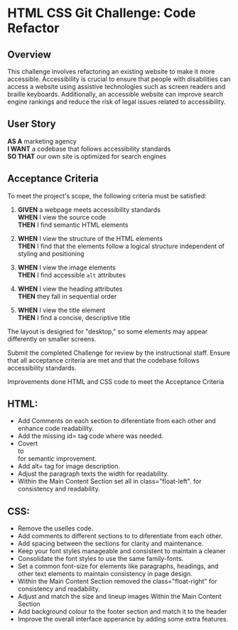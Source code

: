 # HTML CSS Git Challenge: Code Refactor

## Overview

This challenge involves refactoring an existing website to make it more accessible. Accessibility is crucial to ensure that people with disabilities can access a website using assistive technologies such as screen readers and braille keyboards. Additionally, an accessible website can improve search engine rankings and reduce the risk of legal issues related to accessibility.

## User Story

**AS A** marketing agency  
**I WANT** a codebase that follows accessibility standards  
**SO THAT** our own site is optimized for search engines  

## Acceptance Criteria

To meet the project's scope, the following criteria must be satisfied:

1. **GIVEN** a webpage meets accessibility standards  
   **WHEN** I view the source code  
   **THEN** I find semantic HTML elements

2. **WHEN** I view the structure of the HTML elements  
   **THEN** I find that the elements follow a logical structure independent of styling and positioning

3. **WHEN** I view the image elements  
   **THEN** I find accessible `alt` attributes

4. **WHEN** I view the heading attributes  
   **THEN** they fall in sequential order

5. **WHEN** I view the title element  
   **THEN** I find a concise, descriptive title




The layout is designed for "desktop," so some elements may appear differently on smaller screens.

Submit the completed Challenge for review by the instructional staff. Ensure that all acceptance criteria are met and that the codebase follows accessibility standards.


Improvements done HTML and CSS code to meet the Acceptance Criteria

## HTML:
 
 - Add Comments on each section to diferentiate from each other and enhance code readability.
 - Add the missing id= tag code where was needed.
 - Covert <div> to <section> for semantic improvement.
 - Add alt= tag for image description.
 - Adjust the paragraph texts the width for readability.
 - Within the Main Content Section set all in class="float-left".
   for consistency and readability.


## CSS:
 - Remove the uselles code.
 - Add comments to different sections to to diferentiate from each other.
 - Add spacing between the sections for clarity and maintenance.
 - Keep your font styles manageable and consistent to maintain a cleaner
 - Consolidate the font styles to use the same family-fonts.
 - Set a common font-size for elements like paragraphs, headings, 
     and other text elements to maintain consistency in page design.
 - Within the Main Content Section removed the class="float-right" 
   for consistency and readability.
 - Adjust and match the size and lineup images Within the Main Content Section
 - Add background colour to the footer section and match it to the header
 - Improve the overall interface apperance by adding some extra features.
 
